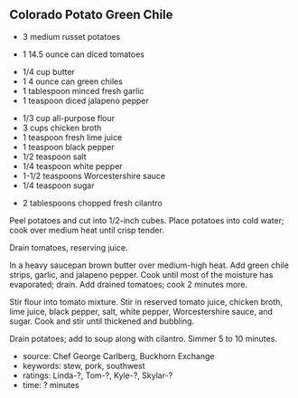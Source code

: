 Colorado Potato Green Chile
---------------------------

- 3 medium russet potatoes
<!-- -->
- 1 14.5 ounce can diced tomatoes
<!-- -->
- 1/4 cup butter
- 1 4 ounce can green chiles
- 1 tablespoon minced fresh garlic
- 1 teaspoon diced jalapeno pepper
<!-- -->
- 1/3 cup all-purpose flour
- 3 cups chicken broth
- 1 teaspoon fresh lime juice
- 1 teaspoon black pepper
- 1/2 teaspoon salt
- 1/4 teaspoon white pepper
- 1-1/2 teaspoons Worcestershire sauce
- 1/4 teaspoon sugar
<!-- -->
- 2 tablespoons chopped fresh cilantro

Peel potatoes and cut into 1/2-inch cubes.  Place potatoes into cold
water; cook over medium heat until crisp tender.

Drain tomatoes, reserving juice.

In a heavy saucepan brown butter over medium-high heat.  Add green
chile strips, garlic, and jalapeno pepper.  Cook until most of the
moisture has evaporated; drain.  Add drained tomatoes; cook 2 minutes
more.

Stir flour into tomato mixture.  Stir in reserved tomato juice,
chicken broth, lime juice, black pepper, salt, white pepper,
Worcestershire sauce, and sugar.  Cook and stir until thickened and
bubbling.

Drain potatoes; add to soup along with cilantro.  Simmer 5 to 10
minutes.

- source: Chef George Carlberg, Buckhorn Exchange
- keywords: stew, pork, southwest
- ratings: Linda-?, Tom-?, Kyle-?, Skylar-?
- time: ? minutes

